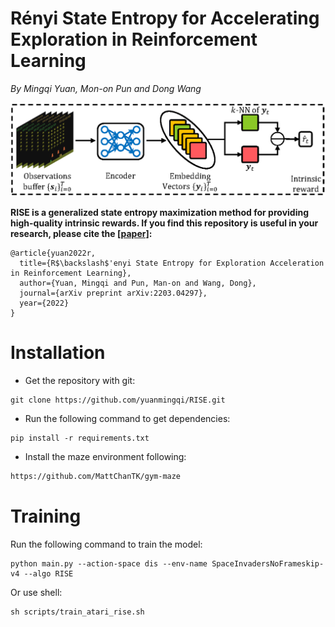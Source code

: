 # Rényi State Entropy for Accelerating Exploration in Reinforcement Learning

*By Mingqi Yuan, Mon-on Pun and Dong Wang*

<div align='center'>
    <img src= 'https://github.com/yuanmingqi/RISE/blob/main/examples/rise.png'>
</div>

**RISE is a generalized state entropy maximization method for providing high-quality intrinsic rewards. 
If you find this repository is useful in your research, please cite the [[paper]](https://www.researchgate.net/publication/356407441):**

```
@article{yuan2022r,
  title={R$\backslash$'enyi State Entropy for Exploration Acceleration in Reinforcement Learning},
  author={Yuan, Mingqi and Pun, Man-on and Wang, Dong},
  journal={arXiv preprint arXiv:2203.04297},
  year={2022}
}
```

# Installation

* Get the repository with git:
```
git clone https://github.com/yuanmingqi/RISE.git
```

* Run the following command to get dependencies:

```
pip install -r requirements.txt
```

* Install the maze environment following:
```html
https://github.com/MattChanTK/gym-maze
```

# Training
Run the following command to train the model:
```shell
python main.py --action-space dis --env-name SpaceInvadersNoFrameskip-v4 --algo RISE 
```
Or use shell:
```shell
sh scripts/train_atari_rise.sh
```

